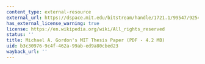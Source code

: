```yaml
---
content_type: external-resource
external_url: https://dspace.mit.edu/bitstream/handle/1721.1/99547/925486156-MIT.pdf;sequence=1
has_external_license_warning: true
license: https://en.wikipedia.org/wiki/All_rights_reserved
status: ''
title: Michael A. Gordon's MIT Thesis Paper (PDF - 4.2 MB)
uid: b3c30976-9c4f-462a-99ab-ed9a80cbed23
wayback_url: ''
---
```

